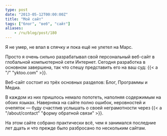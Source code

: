 ```yaml
---
type: post
date: "2013-05-12T00:00:00Z"
title: "Мой сайт"
tags: ["блог", "веб", "сайт"]
aliases:
    - /ru/blog/post/180
---
```


Я не умер, не впал в спячку и пока ещё не улетел на Марс.

Просто я очень сильно разрабатывал свой персональный веб-сайт в глобальной компьютерной сети Интернет. Сегодня разработка в основном завершена, так что спешу представить его на ваш суд: {{< a "/" "yktoo.com" >}}.

Веб-сайт состоит из трёх основных разделов: Блог, Программы и Медиа.

В каждом из них пришлось немало попотеть, наполняя содержимым на обоих языках. Наверняка на сайте полно ошибок, неровностей и очепяток — буду счастлив услышать о своей неграмотности через {{< a "/about/contact" "форму обратной связи" >}}.

На этом сайте собрано практически всё, чем я занимался последние лет дцать и что прежде было разбросано по нескольким сайтам.
